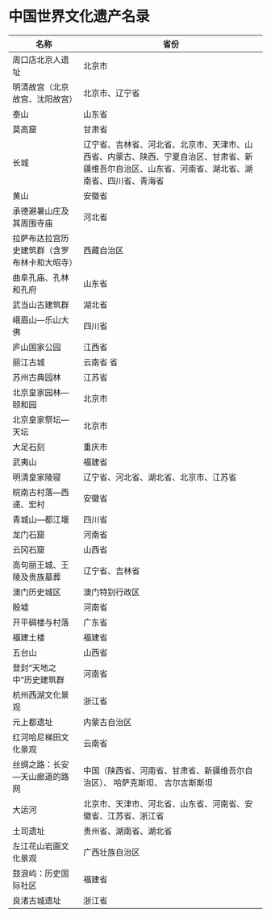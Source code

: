 # 中国世界文化遗产名录  

|  名称  |  省份  |  
| -------------------------------------------- | ---------------------------------------------- |  
| 周口店北京人遗址   | 北京市  |  
| 明清故宫（北京故宫、沈阳故宫）  | 北京市、辽宁省    |  
| 泰山    | 山东省   |  
| 莫高窟  | 甘肃省    |  
| 长城  | 辽宁省、吉林省、河北省、北京市、天津市、山西省、内蒙古、陕西、宁夏自治区、甘肃省、新疆维吾尔自治区、山东省、河南省、湖北省、湖南省、四川省、青海省 |  
| 黄山    | 安徽省   |  
| 承德避暑山庄及其周围寺庙  | 河北省   |  
| 拉萨布达拉宫历史建筑群（含罗布林卡和大昭寺） | 西藏自治区    |  
| 曲阜孔庙、孔林和孔府  | 山东省   |  
| 武当山古建筑群   | 湖北省    |  
| 峨眉山—乐山大佛  | 四川省   |  
| 庐山国家公园  | 江西省   |  
| 丽江古城   | 云南省  省   |  
| 苏州古典园林  | 江苏省   |  
| 北京皇家园林—颐和园   | 北京市    |  
| 北京皇家祭坛—天坛  | 北京市   |  
| 大足石刻   | 重庆市   |  
| 武夷山  | 福建省   |  
| 明清皇家陵寝  | 辽宁省、河北省、湖北省、北京市、江苏省  |  
| 皖南古村落—西递、宏村  | 安徽省    |  
| 青城山—都江堰   | 四川省     |  
| 龙门石窟   | 河南省   |  
| 云冈石窟   | 山西省   |  
| 高句丽王城、王陵及贵族墓葬  | 辽宁省、吉林省   |  
| 澳门历史城区  | 澳门特别行政区    |  
| 殷墟    | 河南省   |  
| 开平碉楼与村落   | 广东省   |  
| 福建土楼   | 福建省    |  
| 五台山  | 山西省    |  
| 登封“天地之中”历史建筑群   | 河南省    |  
| 杭州西湖文化景观   | 浙江省    |  
| 元上都遗址   | 内蒙古自治区    |  
| 红河哈尼梯田文化景观  | 云南省   |  
| 丝绸之路：长安—天山廊道的路网  | 中国（陕西省、河南省、甘肃省、新疆维吾尔自治区）、 哈萨克斯坦、 吉尔吉斯斯坦  |  
| 大运河  | 北京市、天津市、河北省、山东省、河南省、安徽省、江苏省、浙江省   |  
| 土司遗址   | 贵州省、湖南省、湖北省    |  
| 左江花山岩画文化景观  | 广西壮族自治区   |  
| 鼓浪屿：历史国际社区  | 福建省    |  
| 良渚古城遗址  | 浙江省   |  
<!-- Last processed: 2025-07-22 03:44:31 -->
